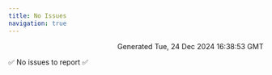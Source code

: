 ```yaml
---
title: No Issues
navigation: true
---
```


<p style="text-align:right;color:#cccs">
Generated Tue, 24 Dec 2024 16:38:53 GMT
</p>
<p>✅ No issues to report ✅</p>



